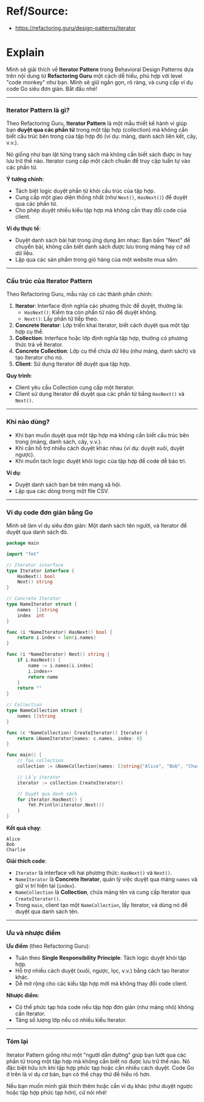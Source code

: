 # Ref/Source:
- https://refactoring.guru/design-patterns/iterator

# Explain
Mình sẽ giải thích về **Iterator Pattern** trong Behavioral Design Patterns dựa trên nội dung từ **Refactoring Guru** một cách dễ hiểu, phù hợp với level "code monkey" như bạn. Mình sẽ giữ ngắn gọn, rõ ràng, và cung cấp ví dụ code Go siêu đơn giản. Bắt đầu nhé!

---

### **Iterator Pattern là gì?**

Theo Refactoring Guru, **Iterator Pattern** là một mẫu thiết kế hành vi giúp bạn **duyệt qua các phần tử** trong một tập hợp (collection) mà không cần biết cấu trúc bên trong của tập hợp đó (ví dụ: mảng, danh sách liên kết, cây, v.v.). 

Nó giống như bạn lật từng trang sách mà không cần biết sách được in hay lưu trữ thế nào. Iterator cung cấp một cách chuẩn để truy cập tuần tự vào các phần tử.

**Ý tưởng chính**:
- Tách biệt logic duyệt phần tử khỏi cấu trúc của tập hợp.
- Cung cấp một giao diện thống nhất (như `Next()`, `HasNext()`) để duyệt qua các phần tử.
- Cho phép duyệt nhiều kiểu tập hợp mà không cần thay đổi code của client.

**Ví dụ thực tế**:
- Duyệt danh sách bài hát trong ứng dụng âm nhạc: Bạn bấm "Next" để chuyển bài, không cần biết danh sách được lưu trong mảng hay cơ sở dữ liệu.
- Lặp qua các sản phẩm trong giỏ hàng của một website mua sắm.

---

### **Cấu trúc của Iterator Pattern**

Theo Refactoring Guru, mẫu này có các thành phần chính:
1. **Iterator**: Interface định nghĩa các phương thức để duyệt, thường là:
   - `HasNext()`: Kiểm tra còn phần tử nào để duyệt không.
   - `Next()`: Lấy phần tử tiếp theo.
2. **Concrete Iterator**: Lớp triển khai Iterator, biết cách duyệt qua một tập hợp cụ thể.
3. **Collection**: Interface hoặc lớp định nghĩa tập hợp, thường có phương thức trả về Iterator.
4. **Concrete Collection**: Lớp cụ thể chứa dữ liệu (như mảng, danh sách) và tạo Iterator cho nó.
5. **Client**: Sử dụng Iterator để duyệt qua tập hợp.

**Quy trình**:
- Client yêu cầu Collection cung cấp một Iterator.
- Client sử dụng Iterator để duyệt qua các phần tử bằng `HasNext()` và `Next()`.

---

### **Khi nào dùng?**
- Khi bạn muốn duyệt qua một tập hợp mà không cần biết cấu trúc bên trong (mảng, danh sách, cây, v.v.).
- Khi cần hỗ trợ nhiều cách duyệt khác nhau (ví dụ: duyệt xuôi, duyệt ngược).
- Khi muốn tách logic duyệt khỏi logic của tập hợp để code dễ bảo trì.

**Ví dụ**:
- Duyệt danh sách bạn bè trên mạng xã hội.
- Lặp qua các dòng trong một file CSV.

---

### **Ví dụ code đơn giản bằng Go**

Mình sẽ làm ví dụ siêu đơn giản: Một danh sách tên người, và Iterator để duyệt qua danh sách đó.

```go
package main

import "fmt"

// Iterator interface
type Iterator interface {
    HasNext() bool
    Next() string
}

// Concrete Iterator
type NameIterator struct {
    names  []string
    index  int
}

func (i *NameIterator) HasNext() bool {
    return i.index < len(i.names)
}

func (i *NameIterator) Next() string {
    if i.HasNext() {
        name := i.names[i.index]
        i.index++
        return name
    }
    return ""
}

// Collection
type NameCollection struct {
    names []string
}

func (c *NameCollection) CreateIterator() Iterator {
    return &NameIterator{names: c.names, index: 0}
}

func main() {
    // Tạo collection
    collection := &NameCollection{names: []string{"Alice", "Bob", "Charlie"}}

    // Lấy iterator
    iterator := collection.CreateIterator()

    // Duyệt qua danh sách
    for iterator.HasNext() {
        fmt.Println(iterator.Next())
    }
}
```

**Kết quả chạy**:
```
Alice
Bob
Charlie
```

**Giải thích code**:
- `Iterator` là interface với hai phương thức: `HasNext()` và `Next()`.
- `NameIterator` là **Concrete Iterator**, quản lý việc duyệt qua mảng `names` và giữ vị trí hiện tại (`index`).
- `NameCollection` là **Collection**, chứa mảng tên và cung cấp Iterator qua `CreateIterator()`.
- Trong `main`, client tạo một `NameCollection`, lấy Iterator, và dùng nó để duyệt qua danh sách tên.

---

### **Ưu và nhược điểm**

**Ưu điểm** (theo Refactoring Guru):
- Tuân theo **Single Responsibility Principle**: Tách logic duyệt khỏi tập hợp.
- Hỗ trợ nhiều cách duyệt (xuôi, ngược, lọc, v.v.) bằng cách tạo Iterator khác.
- Dễ mở rộng cho các kiểu tập hợp mới mà không thay đổi code client.

**Nhược điểm**:
- Có thể phức tạp hóa code nếu tập hợp đơn giản (như mảng nhỏ) không cần Iterator.
- Tăng số lượng lớp nếu có nhiều kiểu Iterator.

---

### **Tóm lại**

Iterator Pattern giống như một "người dẫn đường" giúp bạn lướt qua các phần tử trong một tập hợp mà không cần biết nó được lưu trữ thế nào. Nó đặc biệt hữu ích khi tập hợp phức tạp hoặc cần nhiều cách duyệt. Code Go ở trên là ví dụ cơ bản, bạn có thể chạy thử để hiểu rõ hơn.

Nếu bạn muốn mình giải thích thêm hoặc cần ví dụ khác (như duyệt ngược hoặc tập hợp phức tạp hơn), cứ nói nhé!